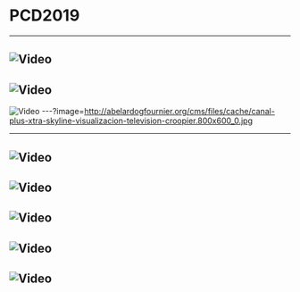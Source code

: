 # PCD2019

---
<!-- # hello world -->
![Video](https://player.vimeo.com/video/60731302#t=310s)
---
<!-- # collscreen pantalla -->
![Video](https://player.vimeo.com/video/36047734)
---
<!-- collscreen calle -->
![Video](https://www.youtube.com/embed/C9pwBZHVDyI)
---?image=http://abelardogfournier.org/cms/files/cache/canal-plus-xtra-skyline-visualizacion-television-croopier.800x600_0.jpg
<!-- # skyline imagen -->
---
<!-- skyline rutas -->
![Video](https://player.vimeo.com/video/17113324)
---
<!-- skyline edificios -->
![Video](https://player.vimeo.com/video/17115401)
---
<!-- skyline quadtree -->
![Video](https://player.vimeo.com/video/17116276)
---
<!-- # skyline lineas -->
![Video](https://player.vimeo.com/video/17113029)
---
<!-- # skyline completo -->
![Video](https://player.vimeo.com/video/22788075)
---



